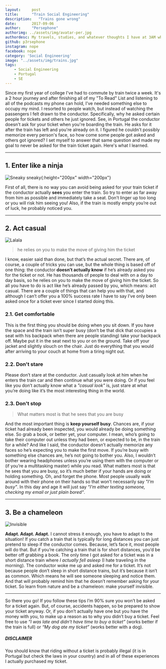 ```yaml
---
layout:     post
title:      "Train Social Engineering"
description:   "Trains gone wrong"
date:       2017-09-06
author:     "Persephone"
authorimg: ../assets/img/avatar-per.jpg
authordesc: My travels, studies, and whatever thoughts I have at 3AM when I should be asleep.
github: p3rsephone
instagram: nope
facebook: nope
category: 'Social Engineering'
image: "../assets/img/trains.jpg"
tags:
    - Social Engineering
    - Portugal
    - SE
---
```


Since my first year of college I've had to commute by train twice a week. It's a 2 hour journey and after finishing all of my "To Read" List and listening to all of the podcasts my phone can hold, I've needed something else to occupy my mind.
I resorted to people watch, but instead of watching the passengers I felt drawn to the conductor. Specifically, why he asked certain people for tickets and others he just ignored. See, in Portugal the conductor doesn't ask for your ticket when you're boarding the train. He asks for it after the train has left and you're already on it. I figured he couldn't possibly memorize every person's face, so how come some people got asked and others got ignored?
I set myself to answer that same question and made my goal to never be asked for the train ticket again. Here's what I learned.

---

## 1. Enter like a ninja


![Sneaky sneaky](http://www.nicolevanputten.com/wp-content/uploads/2013/04/ninja.jpg){:height="200px" width="200px"}

First of all, there is no way you can avoid being asked for your train ticket if the conductor actually **sees** you enter the train. So try to enter as far away from him as possible and immediately take a seat. Don’t linger up too long or you will risk him seeing you! Also, if the train is mostly empty you’re out of luck, he probably noticed you.


---

## 2. Act casual

![Lalala](https://cha0ticneutral.files.wordpress.com/2017/07/act_n_casual_by_owlbeawkward-d8y3nck.png?w=209&h=331)
> he relies on you to make the move of giving him the ticket

I know, easier said than done, but that’s the actual secret. There are, of course, a couple of tricks you can use, but the whole thing is based off of one thing: the conductor **doesn’t actually know** if he’s already asked you for the ticket or not. He has thousands of people to deal with on a day to day basis, so he relies on you to make the move of giving him the ticket. So all you have to do is act like he’s already passed by you, which means: act casual.
There are a couple of things that can help you with that, and although I can’t offer you a 100% success rate I have to say I’ve only been asked once for a ticket ever since I started doing this.

### 2.1. Get comfortable
This is the first thing you should be doing when you sit down. If you have the space and the train isn’t super busy (don’t be that dick that occupies a seat with his backpack when there are people standing) take your backpack off. Maybe put it in the seat next to you or on the ground. Take off your jacket and slightly slouch on the chair. Just do everything that you would after arriving to your couch at home from a tiring night out.

### 2.2. Don't stare
Please don’t stare at the conductor. Just casually look at him when he enters the train car and then continue what you were doing. Or if you feel like you don’t actually know what a *"casual look"* is, just stare at what you’re doing like it’s the most interesting thing in the world.

### 2.3. Don't stop

> What matters most is that he sees that you are busy

And the most important thing is **keep yourself busy**. Chances are, if your ticket had already been inspected, you would already be doing something else. So grab a book, or better yet, your computer. I mean, who’s going to take their computer out unless they had been, or expected to be, in the train for a while? And like I said, the conductor doesn’t actually memorize any faces so he’s expecting you to make the first move. If you’re busy with something else chances are, he’s not going to bother you.
Also, I wouldn’t bother wearing headphones unless you’re using them with the computer or (if you’re a multitasking master) while you read. What matters most is that he sees that you are busy, so it’s much better if your hands are doing or holding something. Oh, and forget the phone. Most people usually walk around with their phone on their hands so that won’t necessarily say *"I’m busy"*. In this day and age it will just say *“I’m either texting someone, checking my email or just plain bored“*.

---

## 3. Be a chameleon

![Invisible](https://cha0ticneutral.files.wordpress.com/2017/07/chameleon-500.png?w=287&h=265)

**Adapt. Adapt. Adapt.** I cannot stress it enough, you have to adapt to the situation! If you catch a train that is typically for long distances you can just pretend to sleep if the conductor comes. Because, let’s face it, most people will do that. But if you’re catching a train that is for short distances, you’d be better off grabbing a book. The only time I got asked for a ticket was in a short distance train where *I actually fell asleep* (I hate traveling in the morning). The conductor woke me up and asked me for a ticket. It’s not because people don’t sleep in short distance trains, but it’s because it isn’t as common. Which means he will see someone sleeping and notice them. And that will probably remind him that he doesn’t remember asking for your ticket. So learn from nature and be a chameleon: make yourself invisible.

---

So there you go! If you follow these tips I’m 90% sure you won’t be asked for a ticket again. But, of course, accidents happen, so be prepared to show your ticket anyway. Or, if you don’t actually have one but you have the money with you, to make up a reason as to why you didn’t buy a ticket.
Feel free to use *“I was late and didn’t have time to buy a ticket”* (works better if the train is full) or *“My dog ate my ticket”* (works better with a dog).

##### DISCLAIMER

You should know that riding without a ticket is probably illegal (it is in Portugal but check the laws in your country) and in all of these experiences I actually purchased my ticket.
